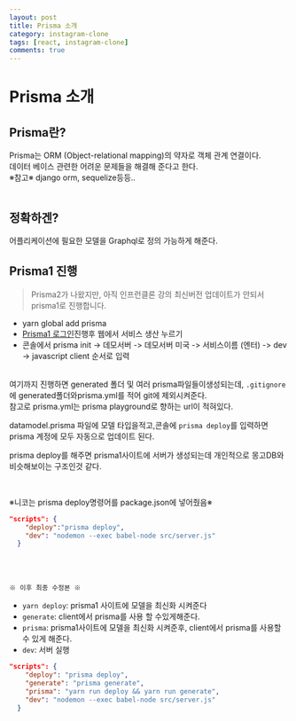 ```yaml
---
layout: post
title: Prisma 소개
category: instagram-clone
tags: [react, instagram-clone]
comments: true
---
```


# Prisma 소개

## Prisma란?

Prisma는 ORM (Object-relational mapping)의 약자로 객체 관계 연결이다. <br>
데이터 베이스 관련한 어려운 문제들을 해결해 준다고 한다. <br>
※참고※ django orm, sequelize등등.. <br><br>

## 정확하겐?

어플리케이션에 필요한 모델을 Graphql로 정의 가능하게 해준다. <br>

## Prisma1 진행

> Prisma2가 나왔지만, 아직 인프런클론 강의 최신버전 업데이트가 안되서 prisma1로 진행합니다.

- yarn global add prisma
- [Prisma1 로그인](https://app.prisma.io/login)진행후 웹에서 서비스 생산 누르기
- 콘솔에서 prisma init -> 데모서버 -> 데모서버 미국 -> 서비스이름 (엔터) -> dev -> javascript client 순서로 입력
  <br><br>

여기까지 진행하면 generated 폴더 및 여러 prisma파일들이생성되는데, `.gitignore`에 generated폴더와prisma.yml를 적어 git에 제외시켜준다. <br>
참고로 prisma.yml는 prisma playground로 향하는 url이 적혀있다.<br>

datamodel.prisma 파일에 모델 타입을적고,콘솔에 `prisma deploy`를 입력하면 prisma 계정에 모두 자동으로 업데이트 된다. <br>

prisma deploy를 해주면 prisma1사이트에 서버가 생성되는데 개인적으로 몽고DB와 비슷해보이는 구조인것 같다.

<br>

※니코는 prisma deploy명령어를 package.json에 넣어줬음※
```json
"scripts": {
    "deploy":"prisma deploy",
    "dev": "nodemon --exec babel-node src/server.js"
  }
```

<br><br>

`※ 이후 최종 수정본 ※`<br>

- `yarn deploy`: prisma1 사이트에 모델을 최신화 시켜준다
- `generate`: client에서 prisma를 사용 할 수있게해준다.
- `prisma`: prisma1사이트에 모델을 최신화 시켜준후, client에서 prisma를 사용할 수 있게 해준다.
- `dev`: 서버 실행



```json
"scripts": {
    "deploy": "prisma deploy",
    "generate": "prisma generate",
    "prisma": "yarn run deploy && yarn run generate",
    "dev": "nodemon --exec babel-node src/server.js"
  }
```
